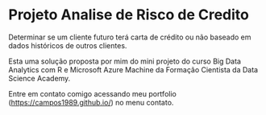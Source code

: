 # Projeto Analise de Risco de Credito 

Determinar se um cliente futuro terá carta de crédito ou não baseado em dados históricos de outros clientes. 

Esta uma solução proposta por mim do mini projeto do curso Big Data Analytics com R e Microsoft Azure Machine da Formação Cientista da Data Science Academy.

Entre em contato comigo acessando meu portfolio (https://campos1989.github.io/) no menu contato.
